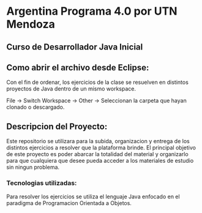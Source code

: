 # Argentina Programa 4.0 por UTN Mendoza

## Curso de Desarrollador Java Inicial 

## Como abrir el archivo desde Eclipse:

Con el fin de ordenar, los ejercicios de la clase se resuelven en distintos proyectos de Java dentro de un mismo workspace.

File -> Switch Workspace -> Other -> Seleccionan la carpeta que hayan clonado o descargado.

## Descripcion del Proyecto:

Este repositorio se utilizara para la subida, organizacion y entrega de los distintos ejercicios a resolver que la plataforma brinde. El principal objetivo de este proyecto es poder abarcar la totalidad del material y organizarlo para que cualquiera que desee pueda acceder a los materiales de estudio sin ningun problema.

### Tecnologias utilizadas:

Para resolver los ejercicios se utiliza el lenguaje Java enfocado en el paradigma de Programacion Orientada a Objetos.



